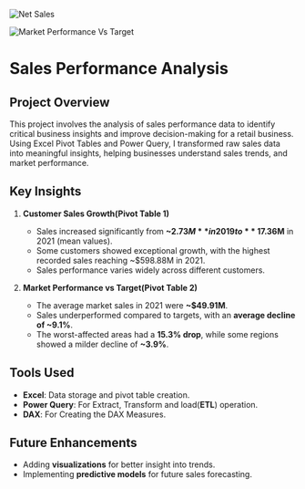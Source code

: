 ![Net Sales](https://github.com/user-attachments/assets/ac1e277a-c457-4bbe-84f2-9a3a9b21bfcb)

![Market Performance Vs Target](https://github.com/user-attachments/assets/60fc21ec-d69d-40e8-a8bf-6396fc3cee6e)
# Sales Performance Analysis

## Project Overview
This project involves the analysis of sales performance data to identify critical business insights and improve decision-making for a retail business. Using Excel Pivot Tables and Power Query, I transformed raw sales data into meaningful insights, helping businesses understand  sales trends, and market performance.

## Key Insights
1. **Customer Sales Growth(Pivot Table 1)**
   - Sales increased significantly from **~$2.73M** in 2019 to **~$17.36M** in 2021 (mean values).
   - Some customers showed exceptional growth, with the highest recorded sales reaching ~$598.88M in 2021.
   - Sales performance varies widely across different customers.

2. **Market Performance vs Target(Pivot Table 2)**
   - The average market sales in 2021 were **~$49.91M**.
   - Sales underperformed compared to targets, with an **average decline of ~9.1%**.
   - The worst-affected areas had a **15.3% drop**, while some regions showed a milder decline of **~3.9%**.

## Tools Used
- **Excel**: Data storage and pivot table creation.
- **Power Query**: For Extract, Transform and load(**ETL**) operation.
- **DAX**: For Creating the DAX Measures.

## Future Enhancements
- Adding **visualizations** for better insight into trends.
- Implementing **predictive models** for future sales forecasting.
